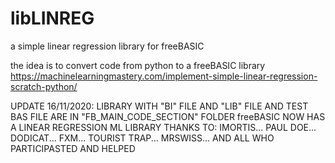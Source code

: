 # libLINREG
a simple linear regression library for freeBASIC

the idea is to convert code from python to a freeBASIC library
https://machinelearningmastery.com/implement-simple-linear-regression-scratch-python/

UPDATE 16/11/2020:
LIBRARY WITH "BI" FILE AND "LIB" FILE AND TEST BAS FILE ARE IN "FB_MAIN_CODE_SECTION" FOLDER
freeBASIC NOW HAS A LINEAR REGRESSION ML LIBRARY
THANKS TO:
IMORTIS...
PAUL DOE...
DODICAT...
FXM...
TOURIST TRAP...
MRSWISS...
AND ALL WHO PARTICIPASTED AND HELPED
